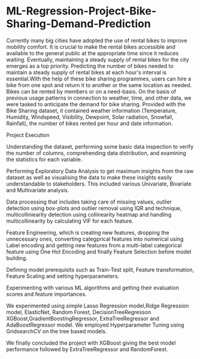 # ML-Regression-Project-Bike-Sharing-Demand-Prediction
Currently many big cities have adopted the use of rental bikes to improve mobility comfort. It is crucial to make the rental bikes accessible and available to the general public at the appropriate time since it reduces waiting. Eventually, maintaining a steady supply of rental bikes for the city emerges as a top priority. Predicting the number of bikes needed to maintain a steady supply of rental bikes at each hour's interval is essential.With the help of these bike sharing programmes, users can hire a bike from one spot and return it to another or the same location as needed. Bikes can be rented by members or on a need-basis. On the basis of previous usage patterns in connection to weather, time, and other data, we were tasked to anticipate the demand for bike sharing. Provided with the Bike Sharing dataset, it contained weather information (Temperature, Humidity, Windspeed, Visibility, Dewpoint, Solar radiation, Snowfall, Rainfall), the number of bikes rented per hour and date information.

Project Execution

Understanding the dataset, performing some basic data inspection to verify the number of columns, comprehending data distribution, and examining the statistics for each variable.

Performing Exploratory Data Analysis to get maximum insights from the raw dataset as well as visualising the data to make these insights easily understandable to stakeholders. This included various Univariate, Bivariate and Multivariate analysis.

Data processing that includes taking care of missing values, outlier detection using box-plots and outlier removal using IQR and technique, multicolliniearity detection using collinearity heatmap and handling multicollinearity by calculating VIF for each feature.

Feature Engineering, which is creating new features, dropping the unnecessary ones, converting categprical features into numerical using Label encoding and getting new features from a multi-label categorical feature using One Hot Encoding and finally Feature Selection before model building.

Defining model prerequisits such as Train-Test split, Feature transformation, Feature Scaling and setting hyperparameters.

Experimenting with various ML algorithms and getting their evaluation scores and feature importances.

We experimented using simple Lasso Regression model,Ridge Regression model, ElasticNet, Random Forest, DecisionTreeRegresson XGBoost,GradientBoostingRegressor, ExtraTreeRegressor and AdaBoostRegressor model. We employed Hyperparameter Tuning using GridsearchCV on the tree based models.

We finally concluded the project with XGBoost giving the best model performance followed by  ExtraTreeRegressor and RandomForest.
